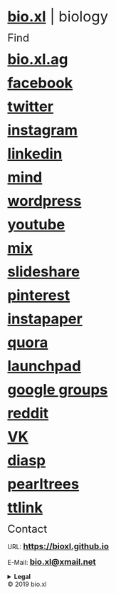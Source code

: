 <p><strong><font size="6"><a href="https://bio.xl.ag">bio.xl</a></font></strong><font size="6"> | biology</font>
<p><font size="5">Find</font></p>
<p><strong><font size="6"><a href="https://bio.xl.ag">bio.xl.ag</a></font></strong>
<p><strong><font size="6"><a href="https://facebook.com/bio.xl">facebook</a></font></strong>
<p><strong><font size="6"><a href="https://twitter.com/bio_xl">twitter</a></font></strong>
<p><strong><font size="6"><a href="https://instagram.com/bio.xl.uni">instagram</a></font></strong>
<p><strong><font size="6"><a href="https://linkedin.com/in/bioxl">linkedin</a></font></strong>
<p><strong><font size="6"><a href="https://minds.com/bioxl">mind</a></font></strong>
<p><strong><font size="6"><a href="https://bioxlag.wordpress.com/">wordpress</a></font></strong>
<p><strong><font size="6"><a href="https://www.youtube.com/channel/UCl656nePdOy8NaKqsAYpEbQ">youtube</a></font></strong>
<p><strong><font size="6"><a href="https://mix.com/bioxl">mix</a></font></strong>
<p><strong><font size="6"><a href="https://www.slideshare.net/bioxl">slideshare</a></font></strong>
<p><strong><font size="6"><a href="https://nl.pinterest.com/bioxlag/">pinterest</a></font></strong>
<p><strong><font size="6"><a href="https://www.instapaper.com/p/bioxl">instapaper</a></font></strong>
<p><strong><font size="6"><a href="https://www.quora.com/profile/Bioxl">quora</a></font></strong>
<p><strong><font size="6"><a href="https://launchpad.net/~bio.xl">launchpad</a></font></strong>
<p><strong><font size="6"><a href="https://groups.google.com/forum/#!forum/bioxl">google groups</a></font></strong>
<p><strong><font size="6"><a href="https://www.reddit.com/u/bioxl">reddit</a></font></strong>
<p><strong><font size="6"><a href="https://vk.com/bioxl">VK</a></font></strong>
<p><strong><font size="6"><a href="https://diasp.org/people/daeea940c7f701373df1047d7b62795e">diasp</a></font></strong>
<p><strong><font size="6"><a href="https://www.pearltrees.com/bioxl">pearltrees</a></font></strong>
<p><strong><font size="6"><a href="http://ttlink.com/bioxl">ttlink</a></font></strong>
<p><font size="5">Contact</font></p>
<p>URL: <strong><font size="4"><a href="https://bioxl.github.io">https://bioxl.github.io</a></font></strong></p>
<p>E-Mail: <strong><font size="4"><a href="mailto:bio.xl@xmail.net">bio.xl@xmail.net</a></font></strong></p>
<strong><details>
  <summary>Legal</summary>
  <p>CEO bio.xl Universal Unltd</p>
  <p>Michael Weber | CEO</p>
  <p>&#128241; +31 6 8413 9231</p>
</details></strong>
© 2019 bio.xl
